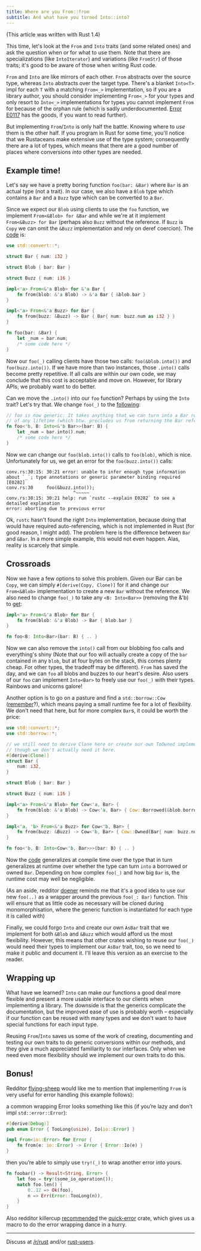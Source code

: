 ```yaml
---
title: Where are you From::from
subtitle: And what have you turned Into::into?
---
```


(This article was written with Rust 1.4)

This time, let's look at the `From` and `Into` traits (and some related ones) 
and ask the question when or for what to use them. Note that there are 
specializations (like `IntoIterator`) and variations (like `FromStr`) of those 
traits; it's good to be aware of those when writing Rust code.

`From` and `Into` are like mirrors of each other. `From` abstracts over the 
source type, whereas `Into` abstracts over the target type. There's a blanket 
`Into<T>` impl for each `T` with a matching `From<_>` implementation, so if you 
are a library author, you should consider implementing `From<_>` for your types 
and only resort to `Into<_>` implementations for types you cannot implement 
`From` for because of the orphan rule (which is sadly underdocumented. [Error 
E0117](https://doc.rust-lang.org/error-index.html#E0117) has the goods, if you 
want to read further).

But implementing `From`/`Into` is only half the battle. Knowing where to *use* 
them is the other half. If you program in Rust for some time, you'll notice 
that we Rustaceans make extensive use of the type system; consequently there 
are a lot of types, which means that there are a good number of places where 
conversions *into* other types are needed.

## Example time!

Let's say we have a pretty boring function `foo(bar: &Bar)` where `Bar` is an 
actual type (not a trait). In our case, we also have a `Blob` type which 
contains a `Bar` and a `Buzz` type which can be converted to a `Bar`.

Since we expect our `Blob` using clients to use the `foo` function, we 
implement `From<&Blob> for &Bar` and while we're at it implement 
`From<&Buzz> for Bar` (perhaps also `Buzz` without the reference. If `Buzz` is 
`Copy` we can omit the `&Buzz` implementation and rely on deref coercion). The 
[code](https://play.rust-lang.org/?gist=13e3caea0066b4864ec9&version=stable)
is:

```rust
use std::convert::*;

struct Bar { num: i32 }

struct Blob { bar: Bar }

struct Buzz { num: i16 }

impl<'a> From<&'a Blob> for &'a Bar {
    fn from(blob: &'a Blob) -> &'a Bar { &blob.bar }
}

impl<'a> From<&'a Buzz> for Bar {
    fn from(buzz: &Buzz) -> Bar { Bar{ num: buzz.num as i32 } }
}

fn foo(bar: &Bar) {
    let _num = bar.num;
    /* some code here */
}
```

Now our `foo(_)` calling clients have those two calls: `foo(&blob.into())` and 
`foo(buzz.into())`. If we have more than two instances, those `.into()` calls 
become pretty repetitive. If all calls are within our own code, we may conclude 
that this cost is acceptable and move on. However, for library APIs, we 
probably want to do better.

Can we move the `.into()` into our `foo` function? Perhaps by using the `Into` 
trait? Let's try that. We change `foo(_)` to the 
[following](https://play.rust-lang.org/?gist=26282e6764552ce8e55f&version=stable):

```rust
// foo is now generic: It takes anything that we can turn into a Bar reference 
// of any lifetime (which btw. precludes us from returning the Bar reference)
fn foo<'b, B: Into<&'b Bar>>(bar: B) {
    let _num = bar.into().num;
    /* some code here */
}
```

Now we can change our `foo(blob.into())` calls to `foo(blob)`, which is nice. 
Unfortunately for us, we get an error for the `foo(buzz.into())` calls:

```
conv.rs:30:15: 30:21 error: unable to infer enough type information about `_`; type annotations or generic parameter binding required [E0282]
conv.rs:30     foo(&buzz.into());
                         ^~~~~~
conv.rs:30:15: 30:21 help: run `rustc --explain E0282` to see a detailed explanation
error: aborting due to previous error
```

Ok, `rustc`  hasn't found the right `Into` implementation, because doing that 
would have required auto-referencing, which is not implemented in Rust (for 
good reason, I might add). The problem here is the difference between `Bar` and 
`&Bar`. In a more simple example, this would not even happen. Alas, reality is 
scarcely that simple.

## Crossroads

Now we have a few options to solve this problem. Given our Bar can be `Copy`, 
we can simply `#[derive(Copy, Clone)]` for it and change our `From<&Blob>` 
implementation to create a new `Bar` without the reference. We also need to 
change `foo(_)` to take any `<B: Into<Bar>>` (removing the &'b) to 
[get](https://play.rust-lang.org/?gist=cea08895a3e1ce1e98db&version=stable):

```rust
impl<'a> From<&'a Blob> for Bar {
    fn from(blob: &'a Blob) -> Bar { blob.bar }
}

fn foo<B: Into<Bar>(bar: B) { .. }
```

Now we can also remove the `into()` call from our blobbing foo calls and 
everything's shiny (Note that our foo will actually create a copy of the `bar` 
contained in any `blob`, but at four bytes on the stack, this comes plenty 
cheap. For other types, the tradeoff may be different). `From` has saved the 
day, and we can `foo` all blobs and buzzes to our heart's desire. Also users of 
our `foo` can implement `Into<Bar>` to freely use our `foo(_)` with their 
types. Rainbows and unicorns galore!

Another option is to go on a pasture and find a `std::borrow::Cow` 
([remember](/2015/07/09/cow.html)?), which means paying a small runtime fee for 
a lot of flexibility. We don't need that here, but for more complex `Bar`s, it 
could be worth the price:

```rust
use std::convert::*;
use std::borrow::*;

// we still need to derive Clone here or create our own ToOwned implementation, 
// though we don't actually need it here.
#[derive(Clone)]
struct Bar {
    num: i32,
}

struct Blob { bar: Bar }

struct Buzz { num: i16 }

impl<'a> From<&'a Blob> for Cow<'a, Bar> {
    fn from(blob: &'a Blob) -> Cow<'a, Bar> { Cow::Borrowed(&blob.borrow().bar) }
}

impl<'a, 'b> From<&'a Buzz> for Cow<'b, Bar> {
    fn from(buzz: &Buzz) -> Cow<'b, Bar> { Cow::Owned(Bar{ num: buzz.num as i32 }) }
}

fn foo<'b, B: Into<Cow<'b, Bar>>>(bar: B) { .. }
```

Now the 
[code](https://play.rust-lang.org/?gist=31396809b2b5efadb834&version=stable) 
generalizes at compile time over the type that in turn generalizes at runtime 
over whether the type can turn `into` a borrowed or owned `Bar`. Depending on 
how complex `foo(_)` and how big `Bar` is, the runtime cost may well be 
negligible.

(As an aside, redditor [doener](https://www.reddit.com/user/doener) reminds me
that it's a good idea to use our new `foo(..)` as a wrapper around the previous
`foo(_: Bar)` function. This will ensure that as little code as necessary will
be cloned during monomorphisation, where the generic function is instantiated
for each type it is called with)

Finally, we could forgo `Into` and create our own `AsBar` trait that we 
implement for both `&Blob` and `&Buzz` which would afford us the most 
flexibility. However, this means that other crates wishing to reuse our 
`foo(_)` would need their types to implement our `AsBar` trait, too, so we need 
to make it public and document it. I'll leave this version as an exercise to 
the reader.

## Wrapping up

What have we learned? `Into` can make our functions a good deal more flexible 
and present a more usable interface to our clients when implementing a library. 
The downside is that the generics complicate the documentation, but the 
improved ease of use is probably worth – especially if our function can be 
reused with many types and we don't want to have special functions for each 
input type.

Reusing `From`/`Into` saves us some of the work of creating, documenting and 
testing our own traits to do generic conversions within our methods, and they 
give a much appreciated familiarity to our interfaces. Only when we need even 
more flexibility should we implement our own traits to do this.

## Bonus!

Redditor [flying-sheep](https://www.reddit.com/user/flying-sheep) would like me
to mention that implementing `From` is very useful for error handling (his
example follows):

a common wrapping Error looks something like this (if you’re lazy and don’t 
impl `std::error::Error`):

```rust
#[derive(Debug)]
pub enum Error { TooLong(usize), Io(io::Error) }

impl From<io::Error> for Error {
    fn from(e: io::Error) -> Error { Error::Io(e) }
}
```

then you’re able to simply use `try!(_)` to wrap another error into yours.

```rust
fn foobar() -> Result<String, Error> {
    let foo = try!(some_io_operation());
    match foo.len() {
        0..12 => Ok(foo),
        n => Err(Error::TooLong(n)),
    }
}
```

Also redditor killercup 
[recommended](https://www.reddit.com/r/rust/comments/3ughsf/blog_where_are_you_fromfrom/cxestlh)
the [quick-error](https://crates.io/crates/quick-error) crate, which gives us a
macro to do the error wrapping dance in a hurry.

----

Discuss at 
[/r/rust](https://www.reddit.com/r/rust/comments/3ughsf/blog_where_are_you_fromfrom/) 
and/or [rust-users](https://users.rust-lang.org/t/blog-where-are-you-from-from/3794/1).
